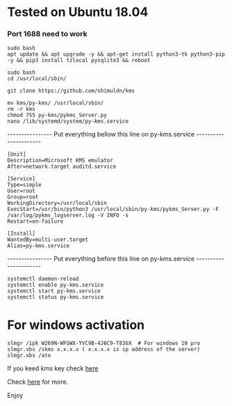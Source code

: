 


# Tested on Ubuntu 18.04
### Port 1688 need to work

```
sudo bash
apt update && apt upgrade -y && apt-get install python3-tk python3-pip -y && pip3 install tzlocal pysqlite3 && reboot
```
```
sudo bash
cd /usr/local/sbin/

git clone https://github.com/shimuldn/kms

mv kms/py-kms/ /usr/local/sbin/
rm -r kms
chmod 755 py-kms/pykms_Server.py
nano /lib/systemd/system/py-kms.service
```
---------------- Put everything bellow this line on py-kms.service ----------------------
```
[Unit]
Description=Microsoft KMS emulator
After=network.target auditd.service

[Service]
Type=simple
User=root
Group=root
WorkingDirectory=/usr/local/sbin
ExecStart=/usr/bin/python3 /usr/local/sbin/py-kms/pykms_Server.py -F /var/log/pykms_logserver.log -V INFO -s
Restart=on-failure

[Install]
WantedBy=multi-user.target
Alias=py-kms.service
```
---------------- Put everything before this line on py-kms.service ----------------------

```
systemctl daemon-reload
systemctl enable py-kms.service
systemctl start py-kms.service
systemctl status py-kms.service
```



# For windows activation
```
slmgr /ipk W269N-WFGWX-YVC9B-4J6C9-T83GX  # For windows 10 pro
slmgr.vbs /skms x.x.x.x ( x.x.x.x is ip address of the server)
slmgr.vbs /ato
```



If you keed kms key check [here](https://docs.microsoft.com/en-us/windows-server/get-started/kmsclientkeys/)

Check [here](https://github.com/SystemRage/py-kms) for more.

Enjoy
